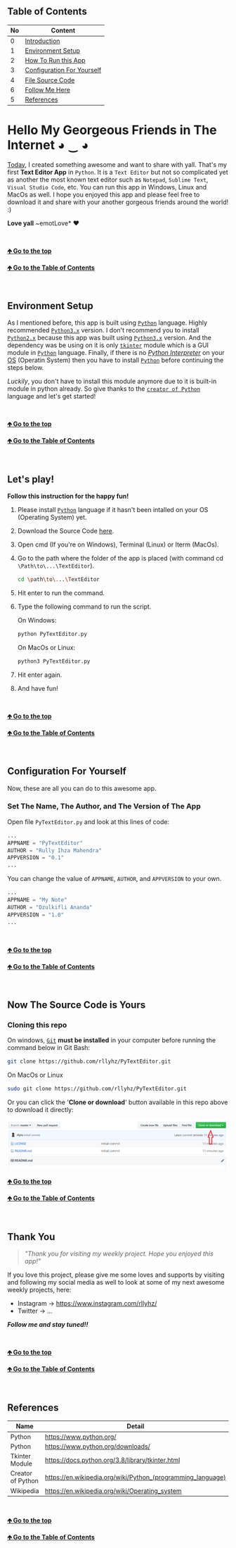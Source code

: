 <a id="table-of-content"></a>
## Table of Contents

| No | Content |
| --- | --- |
| 0 | [Introduction](#introduction) |
| 1 | [Environment Setup](#env-setup) |
| 2 | [How To Run this App](#how-to-run) |
| 3 | [Configuration For Yourself](#configuration) |
| 4 | [File Source Code](#file-source-code) |
| 6 | [Follow Me Here](#follow-me) |
| 5 | [References](#references) |


<a id="introduction"></a>
# Hello My Georgeous Friends in The Internet ◕ ‿ ◕

[Today](# "11 December 2019"), I created something awesome and want to share with yall. That's my first **Text Editor App** in `Python`. It is a `Text Editor` but not so complicated yet as another the most known text editor such as `Notepad`, `Sublime Text`, `Visual Studio Code`, etc. You can run this app in Windows, Linux and MacOs as well. I hope you enjoyed this app and please feel free to download it and share with your another gorgeous friends around the world! :)

**Love yall** ~emotLove* ❤ 

<br />

[**🡹 Go to the top**](#introduction)

[**🡹 Go to the Table of Contents**](#table-of-content)

<br />

<a id="env-setup"></a>
## Environment Setup

As I mentioned before, this app is built using [`Python`](https://www.python.org/ "Python's Official Website") language. Highly recommended [`Python3.x`](https://docs.python.org/3/ "Python3.8") version. I don't recommend you to install [`Python2.x`](https://docs.python.org/2/ "Python 2.7.14 the last released") because this app was built using [`Python3.x`](https://docs.python.org/3/ "Python3.8") version. And the dependency was be using on it is only [`tkinter`](https://docs.python.org/3.8/library/tkinter.html "Tkinter Module") module which is a GUI module in [`Python`](https://www.python.org "Python's Official Website") language. Finally, if there is no [_Python Interpreter_](https://en.wikipedia.org/wiki/Python_(programming_language)) on your [OS](https://en.wikipedia.org/wiki/Operating_system) (Operatin System) then you have to install [`Python`](https://www.python.org/downloads/ "Download Here Now!") before continuing the steps below.

_Luckily_, you don't have to install this module anymore due to it is built-in module in python already. So give thanks to the [`creator of Python`](https://en.wikipedia.org/wiki/Python_(programming_language) "Created by Guido van Rossum") language and let's get started!

<br />

[**🡹 Go to the top**](#env-setup)

[**🡹 Go to the Table of Contents**](#table-of-content)

<br />


<a id="how-to-run"></a>
## Let's play!

**Follow this instruction for the happy fun!**

1. Please install [`Python`](https://www.python.org/downloads/ "Download Here Now!") language if it hasn't been intalled on your OS (Operating System) yet.
1. Download the Source Code [here](#file-source-code "Just Click!").
1. Open cmd (If you're on Windows), Terminal (Linux) or Iterm (MacOs).
1. Go to the path where the folder of the app is placed (with command cd `\Path\to\...\TextEditor`).

    ```bash
    cd \path\to\...\TextEditor
    ```

1. Hit enter to run the command.
1. Type the following command to run the script.

    On Windows:

    ```bash
    python PyTextEditor.py
    ```

    On MacOs or Linux:

    ```bash
    python3 PyTextEditor.py
    ```

1. Hit enter again.
1. And have fun!

<br />

[**🡹 Go to the top**](#how-to-run)

[**🡹 Go to the Table of Contents**](#table-of-content)

<br />


<a id="configuration"></a>
## Configuration For Yourself

Now, these are all you can do to this awesome app.

### Set The Name, The Author, and The Version of The App

Open file `PyTextEditor.py` and look at this lines of code:

```python
...
APPNAME = "PyTextEditor"
AUTHOR = "Rully Ihza Mahendra"
APPVERSION = "0.1"
...
```

You can change the value of `APPNAME`, `AUTHOR`, and `APPVERSION` to your own.

```python
...
APPNAME = "My Note"
AUTHOR = "Dzulkifli Ananda"
APPVERSION = "1.0"
...
```

<br />

[**🡹 Go to the top**](#configuration)

[**🡹 Go to the Table of Contents**](#table-of-content)

<br />


<a id="file-source-code"></a>
## Now The Source Code is Yours

### Cloning this repo

On windows, [`Git`](https://git-scm.com/) **must be installed** in your computer before running the command below in Git Bash:
```bash
git clone https://github.com/rllyhz/PyTextEditor.git
```

On MacOs or Linux
```bash
sudo git clone https://github.com/rllyhz/PyTextEditor.git
```
Or you can click the '**Clone or download**' button available in this repo above to download it directly:

<img src="clone_or_download.png">

<br />

[**🡹 Go to the top**](#file-source-code)

[**🡹 Go to the Table of Contents**](#table-of-content)

<br />


<a id="follow-me"></a>
## Thank You

> _"Thank you for visiting my weekly project. Hope you enjoyed this app!"_

If you love this project, please give me some loves and supports by visiting and following my social media as well to look at some of my next awesome weekly projects, here:
- Instagram -> https://www.instagram.com/rllyhz/
- Twitter -> ...

**_Follow me and stay tuned!!_**

<br />

[**🡹 Go to the top**](#follow-me)

[**🡹 Go to the Table of Contents**](#table-of-content)

<br />


<a id="references"></a>
## References

| Name | Detail |
| --- | --- |
| Python | https://www.python.org/ |
| Python | https://www.python.org/downloads/ |
| Tkinter Module | https://docs.python.org/3.8/library/tkinter.html |
| Creator of Python | https://en.wikipedia.org/wiki/Python_(programming_language) |
| Wikipedia | https://en.wikipedia.org/wiki/Operating_system |

<br />

[**🡹 Go to the top**](#references)

[**🡹 Go to the Table of Contents**](#table-of-content)

<br />

